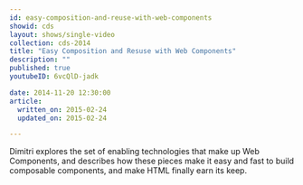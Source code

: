 ```yaml
---
id: easy-composition-and-reuse-with-web-components
showid: cds
layout: shows/single-video
collection: cds-2014
title: "Easy Composition and Resuse with Web Components"
description: ""
published: true
youtubeID: 6vcQlD-jadk

date: 2014-11-20 12:30:00
article:
  written_on: 2015-02-24
  updated_on: 2015-02-24

---
```


Dimitri explores the set of enabling technologies that make up Web Components, and describes how these pieces make it easy and fast to build composable components, and make HTML finally earn its keep.
